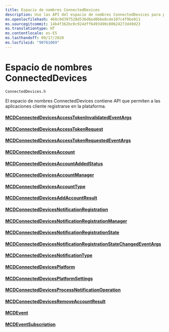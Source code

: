```yaml
---
title: Espacio de nombres ConnectedDevices
description: Use las API del espacio de nombres ConnectedDevices para permitir que las aplicaciones cliente se registren en la plataforma.
ms.openlocfilehash: 468c0d397528d536d6ed0b6e8cde107c4f9be911
ms.sourcegitcommit: 14b4f362bc0c924dff6493490c80624273d49d23
ms.translationtype: HT
ms.contentlocale: es-ES
ms.lasthandoff: 09/17/2020
ms.locfileid: "90761069"
---
```

# <a name="connecteddevices-namespace"></a>Espacio de nombres ConnectedDevices
```
ConnectedDevices.h
```

El espacio de nombres ConnectedDevices contiene API que permiten a las aplicaciones cliente registrarse en la plataforma. 

#### <a name="mcdconnecteddevicesaccesstokeninvalidatedeventargs"></a>[MCDConnectedDevicesAccessTokenInvalidatedEventArgs](MCDConnectedDevicesAccessTokenInvalidatedEventArgs.md)
#### <a name="mcdconnecteddevicesaccesstokenrequest"></a>[MCDConnectedDevicesAccessTokenRequest](MCDConnectedDevicesAccessTokenRequest.md)
#### <a name="mcdconnecteddevicesaccesstokenrequestedeventargs"></a>[MCDConnectedDevicesAccessTokenRequestedEventArgs](MCDConnectedDevicesAccessTokenRequestedEventArgs.md)
#### <a name="mcdconnecteddevicesaccount"></a>[MCDConnectedDevicesAccount](MCDConnectedDevicesAccount.md)
#### <a name="mcdconnecteddevicesaccountaddedstatus"></a>[MCDConnectedDevicesAccountAddedStatus](MCDConnectedDevicesAccountAddedStatus.md)
#### <a name="mcdconnecteddevicesaccountmanager"></a>[MCDConnectedDevicesAccountManager](MCDConnectedDevicesAccountManager.md)
#### <a name="mcdconnecteddevicesaccounttype"></a>[MCDConnectedDevicesAccountType](MCDConnectedDevicesAccountType.md)
#### <a name="mcdconnecteddevicesaddaccountresult"></a>[MCDConnectedDevicesAddAccountResult](MCDConnectedDevicesAddAccountResult.md)
#### <a name="mcdconnecteddevicesnotificationregistration"></a>[MCDConnectedDevicesNotificationRegistration](MCDConnectedDevicesNotificationRegistration.md)
#### <a name="mcdconnecteddevicesnotificationregistrationmanager"></a>[MCDConnectedDevicesNotificationRegistrationManager](MCDConnectedDevicesNotificationRegistrationManager.md)
#### <a name="mcdconnecteddevicesnotificationregistrationstate"></a>[MCDConnectedDevicesNotificationRegistrationState](MCDConnectedDevicesNotificationRegistrationState.md)
#### <a name="mcdconnecteddevicesnotificationregistrationstatechangedeventargs"></a>[MCDConnectedDevicesNotificationRegistrationStateChangedEventArgs](MCDConnectedDevicesNotificationRegistrationStateChangedEventArgs.md)
#### <a name="mcdconnecteddevicesnotificationtype"></a>[MCDConnectedDevicesNotificationType](MCDConnectedDevicesNotificationType.md)
#### <a name="mcdconnecteddevicesplatform"></a>[MCDConnectedDevicesPlatform](MCDConnectedDevicesPlatform.md)
#### <a name="mcdconnecteddevicesplatformsettings"></a>[MCDConnectedDevicesPlatformSettings](MCDConnectedDevicesPlatformSettings.md)
#### <a name="mcdconnecteddevicesprocessnotificationoperation"></a>[MCDConnectedDevicesProcessNotificationOperation](MCDConnectedDevicesProcessNotificationOperation.md)
#### <a name="mcdconnecteddevicesremoveaccountresult"></a>[MCDConnectedDevicesRemoveAccountResult](MCDConnectedDevicesRemoveAccountResult.md)
#### <a name="mcdevent"></a>[MCDEvent](MCDEvent.md)
#### <a name="mcdeventsubscription"></a>[MCDEventSubscription](MCDEventSubscription.md)